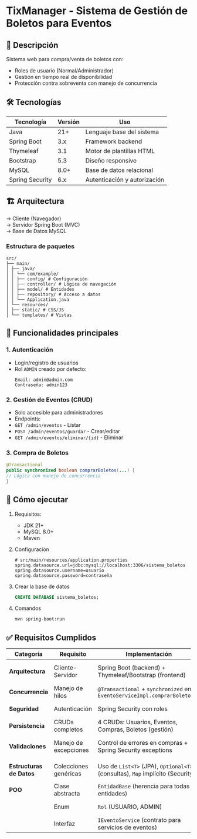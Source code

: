 # TixManager - Sistema de Gestión de Boletos para Eventos

## 📌 Descripción
Sistema web para compra/venta de boletos con:
- Roles de usuario (Normal/Administrador)
- Gestión en tiempo real de disponibilidad
- Protección contra sobreventa con manejo de concurrencia

## 🛠️ Tecnologías
| **Tecnología**       | **Versión** | **Uso**                          |
|----------------------|-------------|-----------------------------------|
| Java                 | 21+         | Lenguaje base del sistema         |
| Spring Boot          | 3.x         | Framework backend                 |
| Thymeleaf            | 3.1         | Motor de plantillas HTML          |
| Bootstrap            | 5.3         | Diseño responsive                 |
| MySQL                | 8.0+        | Base de datos relacional          |
| Spring Security      | 6.x         | Autenticación y autorización      |

## 🏗️ Arquitectura
→ Cliente (Navegador)
<br>
→ Servidor Spring Boot (MVC)
<br>
→ Base de Datos MySQL


### Estructura de paquetes
```
src/
├── main/
│ ├── java/
│ │ └── com/example/
│ │ ├── config/ # Configuración
│ │ ├── controller/ # Lógica de navegación
│ │ ├── model/ # Entidades
│ │ ├── repository/ # Acceso a datos
│ │ └── Application.java
│ └── resources/
│ ├── static/ # CSS/JS
│ └── templates/ # Vistas
```


## 🔑 Funcionalidades principales
### 1. Autenticación
- Login/registro de usuarios
- Rol `ADMIN` creado por defecto:
    ```plaintext
    Email: admin@admin.com
    Contraseña: admin123
    ```


### 2. Gestión de Eventos (CRUD)
- Solo accesible para administradores
- Endpoints:
- `GET /admin/eventos` - Listar
- `POST /admin/eventos/guardar` - Crear/editar
- `GET /admin/eventos/eliminar/{id}` - Eliminar

### 3. Compra de Boletos
```java
@Transactional
public synchronized boolean comprarBoletos(...) {
// Lógica con manejo de concurrencia
}
```

## 🚀 Cómo ejecutar

1. Requisitos:
   - JDK 21+
   - MySQL 8.0+
   - Maven
2. Configuración
    ```properties
    # src/main/resources/application.properties
    spring.datasource.url=jdbc:mysql://localhost:3306/sistema_boletos
    spring.datasource.username=usuario
    spring.datasource.password=contraseña
    ```
3. Crear la base de datos
   ```sql
   CREATE DATABASE sistema_boletos;
   ```

4. Comandos
    ```bash
    mvn spring-boot:run
    ```

## ✅ Requisitos Cumplidos

| **Categoría**            | **Requisito**                          | **Implementación**                                                                 | **Evidencia**                                                                 |
|--------------------------|----------------------------------------|------------------------------------------------------------------------------------|-------------------------------------------------------------------------------|
| **Arquitectura**         | Cliente-Servidor                       | Spring Boot (backend) + Thymeleaf/Bootstrap (frontend)                             | Peticiones HTTP, separación clara de capas                                    |
| **Concurrencia**         | Manejo de hilos                       | `@Transactional` + `synchronized` en `EventoServiceImpl.comprarBoletos()`          | [Ver código](src/main/java/com/example/sistemaboletos/model/servicio/EventoServiceImpl.java)                                                               |
| **Seguridad**            | Autenticación                          | Spring Security con roles                                                          | Protección de rutas `/admin/**`                                               |
| **Persistencia**         | CRUDs completos                        | 4 CRUDs: Usuarios, Eventos, Compras, Boletos (gestión)                            | Repositorios JPA                                                              |
| **Validaciones**         | Manejo de excepciones                 | Control de errores en compras + Spring Security exceptions                         | Mensajes en vistas (`login?error`)                                            |
| **Estructuras de Datos** | Colecciones genéricas                 | Uso de `List<T>` (JPA), `Optional<T>` (consultas), `Map` implícito (Security)      | Métodos `findAll()`, `findByEmail()`                                          |
| **POO**                  | Clase abstracta                       | `EntidadBase` (herencia para todas las entidades)                                  | Centraliza campo `id`                                                         |
|                          | Enum                                  | `Rol` (USUARIO, ADMIN)                                                            | Definición de roles del sistema                                               |
|                          | Interfaz                              | `IEventoService` (contrato para servicios de eventos)                              | Implementada en `EventoServiceImpl`                                           |